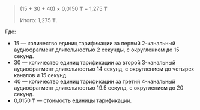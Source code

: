 > (15 + 30 + 40) × 0,0150&nbsp;₸ = 1,275&nbsp;₸
>
> Итого: 1,275&nbsp;₸.

Где:

* 15 — количество единиц тарификации за первый 2-канальный аудиофрагмент длительностью 2 секунды, с округлением до 15 секунд.
* 30 — количество единиц тарификации за второй 3-канальный аудиофрагмент длительностью 14 секунд, с округлением до четырех каналов и 15 секунд.
* 40 — количество единиц тарификации за третий 4-канальный аудиофрагмент длительностью 19.5 секунд, с округлением до 20 секунд.
* 0,0150&nbsp;₸ — стоимость единицы тарификации.